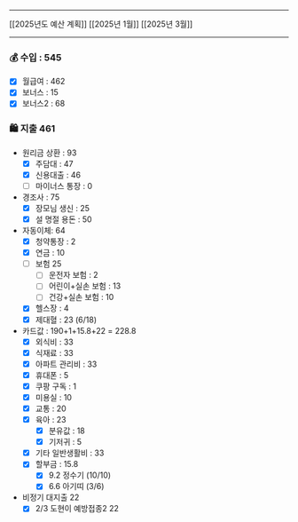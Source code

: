 ***
[[2025년도 예산 계획]]
[[2025년 1월]]
[[2025년 3월]]
***

### 💰 수입 : 545
- [x] 월급여 : 462
- [x] 보너스 : 15
- [x] 보너스2 : 68

### 🛍 지출 461
-  원리금 상환 : 93
	- [x] 주담대 : 47
	- [x] 신용대출 : 46
	- [ ] 마이너스 통장 : 0
- 경조사 : 75
	- [x] 장모님 생신 : 25
	- [x] 설 명절 용돈 : 50
- 자동이체: 64
	- [x] 청약통장 : 2
	- [x] 연금 : 10
	- [ ] 보험 25
		- [ ] 운전자 보험 : 2
		- [ ] 어린이+실손 보험 : 13
		- [ ] 건강+실손 보험 : 10
	- [x] 헬스장 : 4
	- [x] 제대혈 : 23 (6/18)
- 카드값 : 190+1+15.8+22 = 228.8
	- [x] 외식비 : 33
	- [x] 식재료 : 33
	- [x] 아파트 관리비 : 33
	- [x] 휴대폰 : 5
	- [x] 쿠팡 구독 : 1
	- [x] 미용실 : 10
	- [x] 교통 : 20
	- [x] 육아 : 23
		- [x] 분유값 : 18
		- [x] 기저귀 : 5
	- [x] 기타 일반생활비 : 33
	- [x] 할부금 : 15.8
		- [x] 9.2 정수기 (10/10)
		- [x] 6.6 아기띠 (3/6)
- 비정기 대지출 22
	- [x] 2/3 도현이 예방접종2 22
